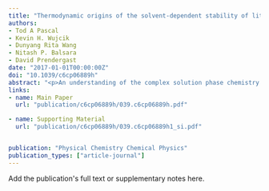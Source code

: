 ```yaml
---
title: "Thermodynamic origins of the solvent-dependent stability of lithium polysulfides from first principles"
authors:
- Tod A Pascal
- Kevin H. Wujcik
- Dunyang Rita Wang
- Nitash P. Balsara
- David Prendergast
date: "2017-01-01T00:00:00Z"
doi: "10.1039/c6cp06889h"
abstract: "<p>An understanding of the complex solution phase chemistry of dissolved lithium polysulfides is critical to approaches aimed at improving the cyclability and commercial viability of lithium sulfur batteries.</p>"
links:
- name: Main Paper
  url: "publication/c6cp06889h/039.c6cp06889h.pdf"

- name: Supporting Material
  url: "publication/c6cp06889h/039.c6cp06889h1_si.pdf"


publication: "Physical Chemistry Chemical Physics"
publication_types: ["article-journal"]
---
```


Add the publication's full text or supplementary notes here.

